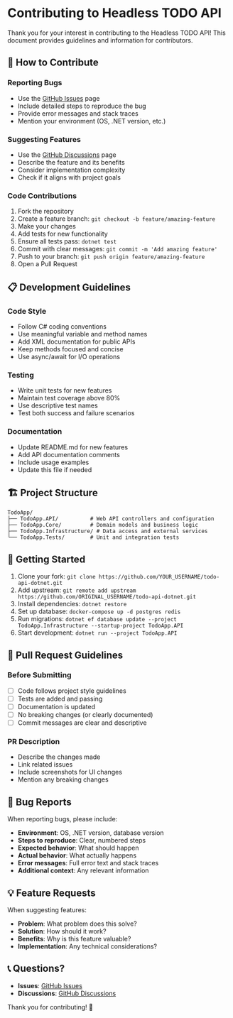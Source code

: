 # Contributing to Headless TODO API

Thank you for your interest in contributing to the Headless TODO API! This document provides guidelines and information for contributors.

## 🤝 How to Contribute

### Reporting Bugs
- Use the [GitHub Issues](https://github.com/YOUR_USERNAME/todo-api-dotnet/issues) page
- Include detailed steps to reproduce the bug
- Provide error messages and stack traces
- Mention your environment (OS, .NET version, etc.)

### Suggesting Features
- Use the [GitHub Discussions](https://github.com/YOUR_USERNAME/todo-api-dotnet/discussions) page
- Describe the feature and its benefits
- Consider implementation complexity
- Check if it aligns with project goals

### Code Contributions
1. Fork the repository
2. Create a feature branch: `git checkout -b feature/amazing-feature`
3. Make your changes
4. Add tests for new functionality
5. Ensure all tests pass: `dotnet test`
6. Commit with clear messages: `git commit -m 'Add amazing feature'`
7. Push to your branch: `git push origin feature/amazing-feature`
8. Open a Pull Request

## 📋 Development Guidelines

### Code Style
- Follow C# coding conventions
- Use meaningful variable and method names
- Add XML documentation for public APIs
- Keep methods focused and concise
- Use async/await for I/O operations

### Testing
- Write unit tests for new features
- Maintain test coverage above 80%
- Use descriptive test names
- Test both success and failure scenarios

### Documentation
- Update README.md for new features
- Add API documentation comments
- Include usage examples
- Update this file if needed

## 🏗️ Project Structure

```
TodoApp/
├── TodoApp.API/          # Web API controllers and configuration
├── TodoApp.Core/         # Domain models and business logic
├── TodoApp.Infrastructure/ # Data access and external services
└── TodoApp.Tests/        # Unit and integration tests
```

## 🚀 Getting Started

1. Clone your fork: `git clone https://github.com/YOUR_USERNAME/todo-api-dotnet.git`
2. Add upstream: `git remote add upstream https://github.com/ORIGINAL_USERNAME/todo-api-dotnet.git`
3. Install dependencies: `dotnet restore`
4. Set up database: `docker-compose up -d postgres redis`
5. Run migrations: `dotnet ef database update --project TodoApp.Infrastructure --startup-project TodoApp.API`
6. Start development: `dotnet run --project TodoApp.API`

## 📝 Pull Request Guidelines

### Before Submitting
- [ ] Code follows project style guidelines
- [ ] Tests are added and passing
- [ ] Documentation is updated
- [ ] No breaking changes (or clearly documented)
- [ ] Commit messages are clear and descriptive

### PR Description
- Describe the changes made
- Link related issues
- Include screenshots for UI changes
- Mention any breaking changes

## 🐛 Bug Reports

When reporting bugs, please include:
- **Environment**: OS, .NET version, database version
- **Steps to reproduce**: Clear, numbered steps
- **Expected behavior**: What should happen
- **Actual behavior**: What actually happens
- **Error messages**: Full error text and stack traces
- **Additional context**: Any relevant information

## 💡 Feature Requests

When suggesting features:
- **Problem**: What problem does this solve?
- **Solution**: How should it work?
- **Benefits**: Why is this feature valuable?
- **Implementation**: Any technical considerations?

## 📞 Questions?

- **Issues**: [GitHub Issues](https://github.com/YOUR_USERNAME/todo-api-dotnet/issues)
- **Discussions**: [GitHub Discussions](https://github.com/YOUR_USERNAME/todo-api-dotnet/discussions)

Thank you for contributing! 🎉
